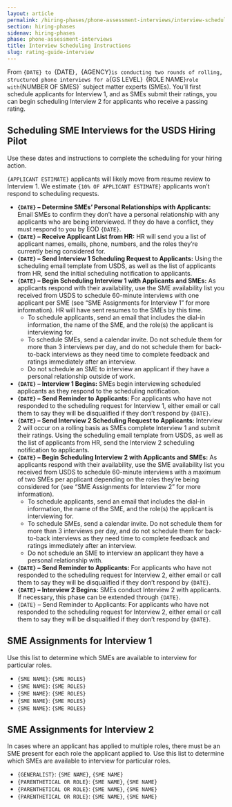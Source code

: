 ```yaml
---
layout: article
permalink: /hiring-phases/phone-assessment-interviews/interview-scheduling-instructions/
section: hiring-phases
sidenav: hiring-phases
phase: phone-assessment-interviews
title: Interview Scheduling Instructions
slug: rating-guide-interview
---
```


From `{DATE} to `{DATE}`, `{AGENCY}` is conducting two rounds of rolling, structured phone interviews for a `{GS LEVEL}` `{ROLE NAME}` role with `{NUMBER OF SMES}` subject matter experts (SMEs). You’ll first schedule applicants for Interview 1, and as SMEs submit their ratings, you can begin scheduling Interview 2 for applicants who receive a passing rating.

## Scheduling SME Interviews for the USDS Hiring Pilot

Use these dates and instructions to complete the scheduling for your hiring action.

`{APPLICANT ESTIMATE}` applicants will likely move from resume review to Interview 1. We estimate `{10% OF APPLICANT ESTIMATE}` applicants won’t respond to scheduling requests.

- **`{DATE}` – Determine SMEs’ Personal Relationships with Applicants:** Email SMEs to confirm they don’t have a personal relationship with any applicants who are being interviewed. If they do have a conflict, they must respond to you by EOD `{DATE}`.
- **`{DATE}` – Receive Applicant List from HR:** HR will send you a list of applicant names, emails, phone, numbers, and the roles they’re currently being considered for.
- **`{DATE}` – Send Interview 1 Scheduling Request to Applicants:** Using the scheduling email template from USDS, as well as the list of applicants from HR, send the initial scheduling notification to applicants.
- **`{DATE}` – Begin Scheduling Interview 1 with Applicants and SMEs:** As applicants respond with their availability, use the SME availability list you received from USDS to schedule 60-minute interviews with one applicant per SME (see “SME Assignments for Interview 1” for more information). HR will have sent resumes to the SMEs by this time.
  - To schedule applicants, send an email that includes the dial-in information, the name of the SME, and the role(s) the applicant is interviewing for.
  - To schedule SMEs, send a calendar invite. Do not schedule them for more than 3 interviews per day, and do not schedule them for back-to-back interviews as they need time to complete feedback and ratings immediately after an interview.
  - Do not schedule an SME to interview an applicant if they have a personal relationship outside of work.
- **`{DATE}` – Interview 1 Begins:** SMEs begin interviewing scheduled applicants as they respond to the scheduling notification.
- **`{DATE}` – Send Reminder to Applicants:** For applicants who have not responded to the scheduling request for Interview 1, either email or call them to say they will be disqualified if they don’t respond by `{DATE}`.
- **`{DATE}` – Send Interview 2 Scheduling Request to Applicants:** Interview 2 will occur on a rolling basis as SMEs complete Interview 1 and submit their ratings. Using the scheduling email template from USDS, as well as the list of applicants from HR, send the Interview 2 scheduling notification to applicants.
- **`{DATE}` – Begin Scheduling Interview 2 with Applicants and SMEs:** As applicants respond with their availability, use the SME availability list you received from USDS to schedule 60-minute interviews with a maximum of two SMEs per applicant depending on the roles they’re being considered for (see “SME Assignments for Interview 2” for more information).
  - To schedule applicants, send an email that includes the dial-in information, the name of the SME, and the role(s) the applicant is interviewing for.
  - To schedule SMEs, send a calendar invite. Do not schedule them for more than 3 interviews per day, and do not schedule them for back-to-back interviews as they need time to complete feedback and ratings immediately after an interview.
  - Do not schedule an SME to interview an applicant they have a personal relationship with.
- **`{DATE}` – Send Reminder to Applicants:** For applicants who have not responded to the scheduling request for Interview 2, either email or call them to say they will be disqualified if they don’t respond by `{DATE}`.
- **`{DATE}` – Interview 2 Begins:** SMEs conduct Interview 2 with applicants. If necessary, this phase can be extended through `{DATE}`.
- `{DATE}` – Send Reminder to Applicants: For applicants who have not responded to the scheduling request for Interview 2, either email or call them to say they will be disqualified if they don’t respond by `{DATE}`.

## SME Assignments for Interview 1

Use this list to determine which SMEs are available to interview for particular roles.

- `{SME NAME}`: `{SME ROLES}`
- `{SME NAME}`: `{SME ROLES}`
- `{SME NAME}`: `{SME ROLES}`
- `{SME NAME}`: `{SME ROLES}`
- `{SME NAME}`: `{SME ROLES}`

## SME Assignments for Interview 2

In cases where an applicant has applied to multiple roles, there must be an SME present for each role the applicant applied to. Use this list to determine which SMEs are available to interview for particular roles.

- `{GENERALIST}`: `{SME NAME}`, `{SME NAME}`
-	`{PARENTHETICAL OR ROLE}`: `{SME NAME}`, `{SME NAME}`
-	`{PARENTHETICAL OR ROLE}`: `{SME NAME}`, `{SME NAME}`
-	`{PARENTHETICAL OR ROLE}`: `{SME NAME}`, `{SME NAME}`
